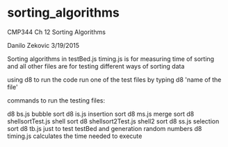 # sorting_algorithms
CMP344 Ch 12 Sorting Algorithms 

Danilo Zekovic
3/19/2015

Sorting algorithms in testBed.js
timing.js is for measuring time of sorting 
and all other files are for testing different ways of sorting data


using d8
to run the code run one of the test files by typing d8 'name of the file'

commands to run the testing files:

d8 bs.js                bubble sort
d8 is.js                insertion sort
d8 ms.js                merge sort
d8 shellsortTest.js     shell sort
d8 shellsort2Test.js    shell2 sort
d8 ss.js                selection sort
d8 tb.js                just to test testBed and generation random numbers
d8 timing.js               calculates the time needed to execute
